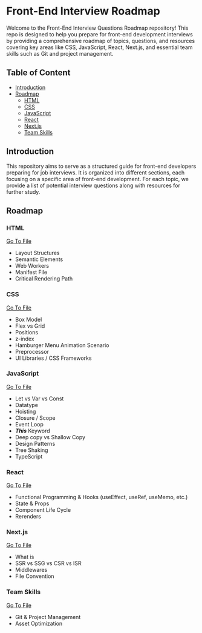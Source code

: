# Front-End Interview Roadmap

Welcome to the Front-End Interview Questions Roadmap repository! This repo is designed to help you prepare for front-end development interviews by providing a comprehensive roadmap of topics, questions, and resources covering key areas like CSS, JavaScript, React, Next.js, and essential team skills such as Git and project management.

## Table of Content

- [Introduction](#introduction)
- [Roadmap](#roadmap)
  - [HTML](#html)
  - [CSS](#css)
  - [JavaScript](#javascript)
  - [React](#react)
  - [Next.js](#nextjs)
  - [Team Skills](#team-skills)

## Introduction

This repository aims to serve as a structured guide for front-end developers preparing for job interviews. It is organized into different sections, each focusing on a specific area of front-end development. For each topic, we provide a list of potential interview questions along with resources for further study.

## Roadmap

### HTML

[Go To File](./HTML.md)

- Layout Structures
- Semantic Elements
- Web Workers
- Manifest File
- Critical Rendering Path

### CSS

[Go To File](./CSS.md)

- Box Model
- Flex vs Grid
- Positions
- z-index
- Hamburger Menu Animation Scenario
- Preprocessor
- UI Libraries / CSS Frameworks

### JavaScript

[Go To File](./JS.md)

- Let vs Var vs Const
- Datatype
- Hoisting
- Closure / Scope
- Event Loop
- **_This_** Keyword
- Deep copy vs Shallow Copy
- Design Patterns
- Tree Shaking
- TypeScript

### React

[Go To File](./React.md)

- Functional Programming & Hooks (useEffect, useRef, useMemo, etc.)
- State & Props
- Component Life Cycle
- Rerenders

### Next.js

[Go To File](./Nextjs.md)

- What is
- SSR vs SSG vs CSR vs ISR
- Middlewares
- File Convention

### Team Skills

[Go To File](./Team%20Skills.md)

- Git & Project Management
- Asset Optimization
